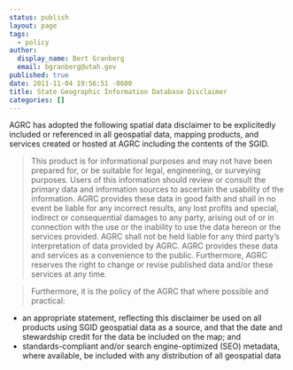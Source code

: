 ```yaml
---
status: publish
layout: page
tags:
  - policy
author:
  display_name: Bert Granberg
  email: bgranberg@utah.gov
published: true
date: 2011-11-04 19:56:51 -0600
title: State Geographic Information Database Disclaimer
categories: []
---
```

AGRC has adopted the following spatial data disclaimer to be explicitedly included or referenced in all geospatial data, mapping products, and services created or hosted at AGRC including the contents of the SGID.

> This product is for informational purposes and may not have been prepared for, or be suitable for legal, engineering, or surveying purposes. Users of this information should review or consult the primary data and information sources to ascertain the usability of the information. AGRC provides these data in good faith and shall in no event be liable for any incorrect results, any lost profits and special, indirect or consequential damages to any party, arising out of or in connection with the use or the inability to use the data hereon or the services provided. AGRC shall not be held liable for any third party’s interpretation of data provided by AGRC. AGRC provides these data and services as a convenience to the public. Furthermore, AGRC reserves the right to change or revise published data and/or these services at any time.

> Furthermore, it is the policy of the AGRC that where possible and practical:
- an appropriate statement, reflecting this disclaimer be used on all products using SGID geospatial data as a source, and that the date and stewardship credit for the data be included on the map; and
- standards-compliant and/or search engine-optimized (SEO) metadata, where available, be included with any distribution of all geospatial data
